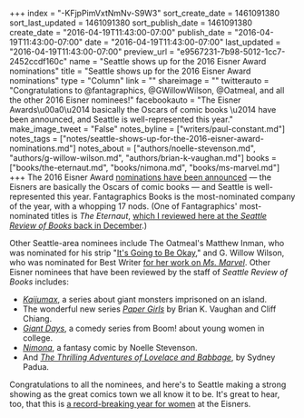 +++
index = "-KFjpPimVxtNmNv-S9W3"
sort_create_date = 1461091380
sort_last_updated = 1461091380
sort_publish_date = 1461091380
create_date = "2016-04-19T11:43:00-07:00"
publish_date = "2016-04-19T11:43:00-07:00"
date = "2016-04-19T11:43:00-07:00"
last_updated = "2016-04-19T11:43:00-07:00"
preview_url = "e9567231-7b98-5012-1cc7-2452ccdf160c"
name = "Seattle shows up for the 2016 Eisner Award nominations"
title = "Seattle shows up for the 2016 Eisner Award nominations"
type = "Column"
link = ""
shareimage = ""
twitterauto = "Congratulations to @fantagraphics, @GWillowWilson, @Oatmeal, and all the other 2016 Eisner nominees!"
facebookauto = "The Eisner Awards\u00a0\u2014 basically the Oscars of comic books \u2014 have been announced, and Seattle is well-represented this year."
make_image_tweet = "False"
notes_byline = ["writers/paul-constant.md"]
notes_tags = ["notes/seattle-shows-up-for-the-2016-eisner-award-nominations.md"]
notes_about = ["authors/noelle-stevenson.md", "authors/g-willow-wilson.md", "authors/brian-k-vaughan.md"]
books = ["books/the-eternaut.md", "books/nimona.md", "books/ms-marvel.md"]
+++
The 2016 Eisner Award [nominations have been announced](http://www.comicsbeat.com/__trashed/) — the Eisners are basically the Oscars of comic books — and Seattle is well-represented this year. Fantagraphics Books is the most-nominated company of the year, with a whopping 17 nods. (One of Fantagraphics' most-nominated titles is *The Eternaut*, [which I reviewed here at the *Seattle Review of Books* back in December](http://seattlereviewofbooks.com/reviews/the-sky-is-falling/).)

Other Seattle-area nominees include The Oatmeal's Matthew Inman, who was nominated for his strip "[It's Going to Be Okay](http://theoatmeal.com/comics/plane)," and G. Willow Wilson, who was nominated for Best Writer [for her work on *Ms. Marvel*](http://seattlereviewofbooks.com/notes/2015/10/15/thursday-comics-hangover-the-end-of-ms-marvel/). Other Eisner nominees that have been reviewed by the staff of *Seattle Review of Books* includes:

* [*Kaijumax*](http://seattlereviewofbooks.com/notes/2015/07/31/thursday-comics-hangover-kaijumax-loses-its-balance/), a series about giant monsters imprisoned on an island.
* The wonderful new series [*Paper Girls*](http://seattlereviewofbooks.com/notes/2015/11/05/thursday-comics-hangover-the-weird-dawn-light-of-paper-girls/) by Brian K. Vaughan and Cliff Chiang.
* [*Giant Days*](http://seattlereviewofbooks.com/notes/2015/10/22/thursday-comics-hangover-ants-and-giants-win-a-miserable-week/), a comedy series from Boom! about young women in college.
* [*Nimona*](http://seattlereviewofbooks.com/reviews/drawn-this-way/), a fantasy comic by Noelle Stevenson.
* And [*The Thrilling Adventures of Lovelace and Babbage*](http://recode.net/2015/04/21/sydney-paduas-new-comic-proves-ada-lovelace-was-not-a-fake-geek-girl/), by Sydney Padua.

Congratulations to all the nominees, and here's to Seattle making a strong showing as the great comics town we all know it to be. It's great to hear, too, that this is [a record-breaking year for women](http://www.bleedingcool.com/2016/04/19/a-record-number-of-women-received-eisner-awards-nominations-full-list-here/) at the Eisners.
